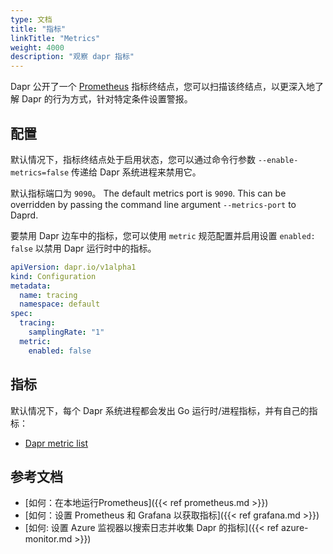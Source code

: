 ```yaml
---
type: 文档
title: "指标"
linkTitle: "Metrics"
weight: 4000
description: "观察 dapr 指标"
---
```


Dapr 公开了一个 [Prometheus](https://prometheus.io/) 指标终结点，您可以扫描该终结点，以更深入地了解 Dapr 的行为方式，针对特定条件设置警报。

## 配置

默认情况下，指标终结点处于启用状态，您可以通过命令行参数 `--enable-metrics=false` 传递给 Dapr 系统进程来禁用它。

默认指标端口为 `9090`。 The default metrics port is `9090`. This can be overridden by passing the command line argument `--metrics-port` to Daprd.

要禁用 Dapr 边车中的指标，您可以使用 `metric` 规范配置并启用设置 `enabled: false` 以禁用 Dapr 运行时中的指标。

```yaml
apiVersion: dapr.io/v1alpha1
kind: Configuration
metadata:
  name: tracing
  namespace: default
spec:
  tracing:
    samplingRate: "1"
  metric:
    enabled: false
```

## 指标

默认情况下，每个 Dapr 系统进程都会发出 Go 运行时/进程指标，并有自己的指标：

- [Dapr metric list](https://github.com/dapr/dapr/blob/master/docs/development/dapr-metrics.md)

## 参考文档

* [如何：在本地运行Prometheus]({{< ref prometheus.md >}})
* [如何：设置 Prometheus 和 Grafana 以获取指标]({{< ref grafana.md >}})
* [如何: 设置 Azure 监视器以搜索日志并收集 Dapr 的指标]({{< ref azure-monitor.md >}})
